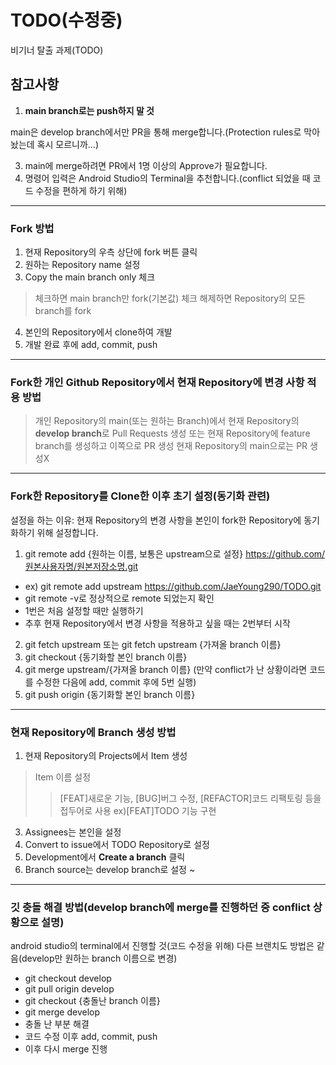 # TODO(수정중)
비기너 탈출 과제(TODO)

## 참고사항
1. **main branch로는 push하지 말 것**

  main은 develop branch에서만 PR을 통해 merge합니다.(Protection rules로 막아놨는데 혹시 모르니까...)

3. main에 merge하려면 PR에서 1명 이상의 Approve가 필요합니다.
4. 명령어 입력은 Android Studio의 Terminal을 추천합니다.(conflict 되었을 때 코드 수정을 편하게 하기 위해)
---

### Fork 방법
1. 현재 Repository의 우측 상단에 fork 버튼 클릭
2. 원하는 Repository name 설정
3. Copy the main branch only 체크
> 체크하면 main branch만 fork(기본값)
> 체크 해제하면 Repository의 모든 branch를 fork
4. 본인의 Repository에서 clone하여 개발
5. 개발 완료 후에 add, commit, push
---

### Fork한 개인 Github Repository에서 현재 Repository에 변경 사항 적용 방법
> 개인 Repository의 main(또는 원하는 Branch)에서 현재 Repository의 **develop branch**로 Pull Requests 생성
> 또는 현재 Repository에 feature branch를 생성하고 이쪽으로 PR 생성
> 현재 Repository의 main으로는 PR 생성X
---

### Fork한 Repository를 Clone한 이후 초기 설정(동기화 관련)
설정을 하는 이유: 현재 Repository의 변경 사항을 본인이 fork한 Repository에 동기화하기 위해 설정합니다.
1. git remote add {원하는 이름, 보통은 upstream으로 설정} https://github.com/원본사용자명/원본저장소명.git
+ ex) git remote add upstream https://github.com/JaeYoung290/TODO.git
+ git remote -v로 정상적으로 remote 되었는지 확인
+ 1번은 처음 설정할 때만 실행하기
+ 추후 현재 Repository에서 변경 사항을 적용하고 싶을 때는 2번부터 시작
2. git fetch upstream 또는 git fetch upstream {가져올 branch 이름}
3. git checkout {동기화할 본인 branch 이름}
4. git merge upstream/{가져올 branch 이름}
(만약 conflict가 난 상황이라면 코드를 수정한 다음에 add, commit 후에 5번 실행)
5. git push origin {동기화할 본인 branch 이름}

---
### 현재 Repository에 Branch 생성 방법
1. 현재 Repository의 Projects에서 Item 생성
> Item 이름 설정
>> [FEAT]새로운 기능, [BUG]버그 수정, [REFACTOR]코드 리팩토링 등을 접두어로 사용
>> ex)[FEAT]TODO 기능 구현 
3. Assignees는 본인을 설정
4. Convert to issue에서 TODO Repository로 설정
5. Development에서 **Create a branch** 클릭
6. Branch source는 develop branch로 설정
~
---

### 깃 충돌 해결 방법(develop branch에 merge를 진행하던 중 conflict 상황으로 설명)
android studio의 terminal에서 진행할 것(코드 수정을 위해)
다른 브랜치도 방법은 같음(develop만 원하는 branch 이름으로 변경)
+ git checkout develop
+ git pull origin develop
+ git checkout {충돌난 branch 이름}
+ git merge develop
+ 충돌 난 부분 해결
+ 코드 수정 이후 add, commit, push
+ 이후 다시 merge 진행

